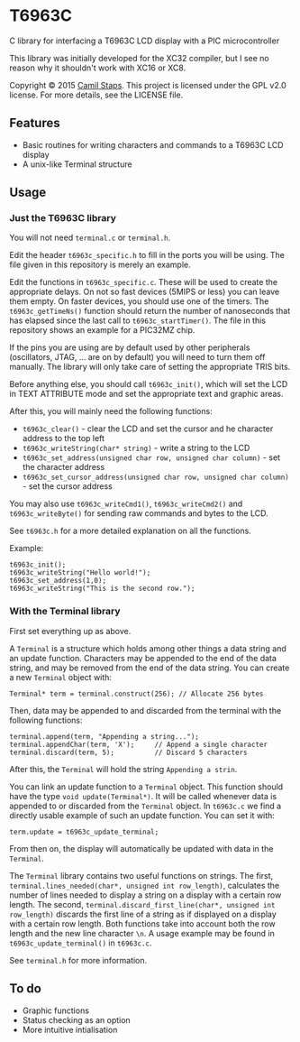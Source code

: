 # T6963C
C library for interfacing a T6963C LCD display with a PIC microcontroller

This library was initially developed for the XC32 compiler, but I see no reason why it shouldn't work with XC16 or XC8.

Copyright &copy; 2015 [Camil Staps](mailto:info@camilstaps.nl). This project is licensed under the GPL v2.0 license. For more details, see the LICENSE file.

## Features

 * Basic routines for writing characters and commands to a T6963C LCD display
 * A unix-like Terminal structure

## Usage

### Just the T6963C library

You will not need `terminal.c` or `terminal.h`. 

Edit the header `t6963c_specific.h` to fill in the ports you will be using. The file given in this repository is merely an example. 

Edit the functions in `t6963c_specific.c`. These will be used to create the appropriate delays. On not so fast devices (5MIPS or less) you can leave them empty. On faster devices, you should use one of the timers. The `t6963c_getTimeNs()` function should return the number of nanoseconds that has elapsed since the last call to `t6963c_startTimer()`. The file in this repository shows an example for a PIC32MZ chip. 

If the pins you are using are by default used by other peripherals (oscillators, JTAG, ... are on by default) you will need to turn them off manually. The library will only take care of setting the appropriate TRIS bits.

Before anything else, you should call `t6963c_init()`, which will set the LCD in TEXT ATTRIBUTE mode and set the appropriate text and graphic areas.

After this, you will mainly need the following functions:

 * `t6963c_clear()` - clear the LCD and set the cursor and he character address to the top left
 * `t6963c_writeString(char* string)` - write a string to the LCD
 * `t6963c_set_address(unsigned char row, unsigned char column)` - set the character address
 * `t6963c_set_cursor_address(unsigned char row, unsigned char column)` - set the cursor address

You may also use `t6963c_writeCmd1()`, `t6963c_writeCmd2()` and `t6963c_writeByte()` for sending raw commands and bytes to the LCD.

See `t6963c.h` for a more detailed explanation on all the functions.

Example:

    t6963c_init();
    t6963c_writeString("Hello world!");
    t6963c_set_address(1,0);
    t6963c_writeString("This is the second row.");

### With the Terminal library

First set everything up as above.

A `Terminal` is a structure which holds among other things a data string and an update function. Characters may be appended to the end of the data string, and may be removed from the end of the data string. You can create a new `Terminal` object with:

    Terminal* term = terminal.construct(256); // Allocate 256 bytes

Then, data may be appended to and discarded from the terminal with the following functions:

    terminal.append(term, "Appending a string...");
    terminal.appendChar(term, 'X');     // Append a single character
    terminal.discard(term, 5);          // Discard 5 characters

After this, the `Terminal` will hold the string `Appending a strin`.

You can link an update function to a `Terminal` object. This function should have the type `void update(Terminal*)`. It will be called whenever data is appended to or discarded from the `Terminal` object. In `t6963c.c` we find a directly usable example of such an update function. You can set it with:

    term.update = t6963c_update_terminal;

From then on, the display will automatically be updated with data in the `Terminal`.

The `Terminal` library contains two useful functions on strings. The first, `terminal.lines_needed(char*, unsigned int row_length)`, calculates the number of lines needed to display a string on a display with a certain row length. The second, `terminal.discard_first_line(char*, unsigned int row_length)` discards the first line of a string as if displayed on a display with a certain row length. Both functions take into account both the row length and the new line character `\n`. A usage example may be found in `t6963c_update_terminal()` in `t6963c.c`.

See `terminal.h` for more information.

## To do

 * Graphic functions
 * Status checking as an option
 * More intuitive intialisation

